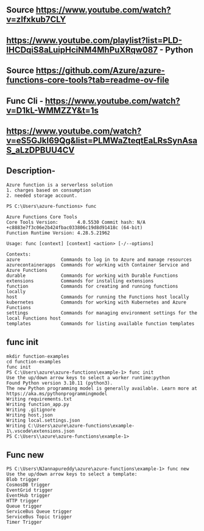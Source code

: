 ## Source https://www.youtube.com/watch?v=zIfxkub7CLY
## https://www.youtube.com/playlist?list=PLD-lHCDqiS8aLuipHciNM4MhPuXRqw087 - Python
## Source https://github.com/Azure/azure-functions-core-tools?tab=readme-ov-file
## Func Cli - https://www.youtube.com/watch?v=D1kL-WMMZZY&t=1s
## https://www.youtube.com/watch?v=eS5GJkI69Qg&list=PLMWaZteqtEaLRsSynAsaS_aLzDPBUU4CV

## Description-
```
Azure function is a serverless solution
1. charges based on consumption
2. needed storage account.

```


```
PS C:\Users\azure-functions> func

Azure Functions Core Tools
Core Tools Version:       4.0.5530 Commit hash: N/A +c8883e7f3c06e2b424fbac033806c19d8d91418c (64-bit)
Function Runtime Version: 4.28.5.21962

Usage: func [context] [context] <action> [-/--options]

Contexts:
azure               Commands to log in to Azure and manage resources
azurecontainerapps  Commands for working with Container Service and Azure Functions
durable             Commands for working with Durable Functions
extensions          Commands for installing extensions
function            Commands for creating and running functions locally
host                Commands for running the Functions host locally
kubernetes          Commands for working with Kubernetes and Azure Functions
settings            Commands for managing environment settings for the local Functions host
templates           Commands for listing available function templates

```
## func init
```
mkdir function-examples
cd function-examples
func init
PS C:\Users\azure\azure-functions\example-1> func init
Use the up/down arrow keys to select a worker runtime:python
Found Python version 3.10.11 (python3).
The new Python programming model is generally available. Learn more at https://aka.ms/pythonprogrammingmodel
Writing requirements.txt
Writing function_app.py
Writing .gitignore
Writing host.json
Writing local.settings.json
Writing C:\Users\azure\azure-functions\example-1\.vscode\extensions.json
PS C:\Users\\azure\azure-functions\example-1>
```
## Func new
```
PS C:\Users\NJannapureddy\azure\azure-functions\example-1> func new
Use the up/down arrow keys to select a template:
Blob trigger
CosmosDB trigger
EventGrid trigger
EventHub trigger
HTTP trigger
Queue trigger
ServiceBus Queue trigger
ServiceBus Topic trigger
Timer Trigger
```
